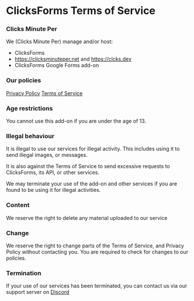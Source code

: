 # ClicksForms Terms of Service

### Clicks Minute Per

We (Clicks Minute Per) manage and/or host:
- ClicksForms
- https://clicksminuteper.net and https://clcks.dev
- ClicksForms Google Forms add-on

### Our policies

[Privacy Policy](https://clicksminuteper.net/clicksforms/privacy)
[Terms of Service](https://clicksminuteper.net/clicksforms/tos)

### Age restrictions

You cannot use this add-on if you are under the age of 13.

### Illegal behaviour

It is illegal to use our services for illegal activity. This includes using it to send illegal images, or messages.

It is also against the Terms of Service to send excessive requests to ClicksForms, its API, or other services.

We may terminate your use of the add-on and other services if you are found to be using it for illegal activities.

### Content

We reserve the right to delete any material uploaded to our service

### Change

We reserve the right to change parts of the Terms of Service, and Privacy Policy without contacting you. You are required to check for changes to our policies.

### Termination

If your use of our services has been terminated, you can contact us via our support server on [Discord](https://discord.gg/bPaNnxe)

